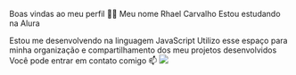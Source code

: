 Boas vindas ao meu perfil 💙💙
Meu nome Rhael Carvalho
Estou estudando na Alura

Estou me desenvolvendo na linguagem JavaScript
Utilizo esse espaço para minha organização e compartilhamento dos meu projetos desenvolvidos
Você pode entrar em contato comigo 📫
![](https://media1.tenor.com/m/I7K45YhAz8cAAAAd/fry-egg-on-pavement.gif)


